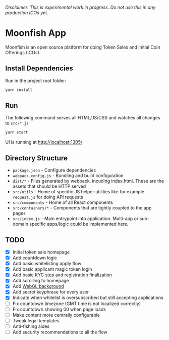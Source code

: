 
_Disclaimer: This is experimental work in progress. Do not use this in any production ICOs yet._

# Moonfish App

Moonfish is an open source platform for doing Token Sales and Initial Coin Offerings (ICOs).

## Install Dependencies

Run in the project root folder:

```bash
yarn install
```

## Run

The following command serves all HTML/JS/CSS and watches all changes to `src/*.js`

```bash
yarn start
```

UI is running at [http://localhost:1305/](http://localhost:1305/)

## Directory Structure

* `package.json` - Configure dependencies
* `webpack.config.js` - Bundling and build configuration
* `dist/*` - Files generated by webpack, incuding index.html. These are the assets that should be HTTP served
* `src/utils` - Home of specific JS helper utilities like for example `request.js` for doing API requests
* `src/components` - Home of all React components
* `src/containers/*` - Components that are tightly coupled to the app pages
* `src/index.js` - Main entrypoint into application. Multi-app or sub-domain specific apps/logic could be implemented here.

## TODO

- [x] Initial token sale homepage
- [x] Add countdown logic
- [x] Add basic whitelisting apply flow
- [x] Add basic applicant magic token login
- [x] Add basic KYC step and registration finalization
- [x] Add scrolling to homepage
- [x] Add [WebGL background](https://tympanus.net/Development/DecorativeBackgrounds/index2.html)
- [x] Add secret keyphrase for every user
- [x] Indicate when whitelist is oversubscribed but still accepting applications
- [ ] Fix countdown timezone (GMT time is not localized correctly)
- [ ] Fix countdown showing 00 when page loads
- [ ] Make content more centrally configurable
- [ ] Tweak legal templates
- [ ] Anti-fishing aides
- [ ] Add security recommendations to all the flow
